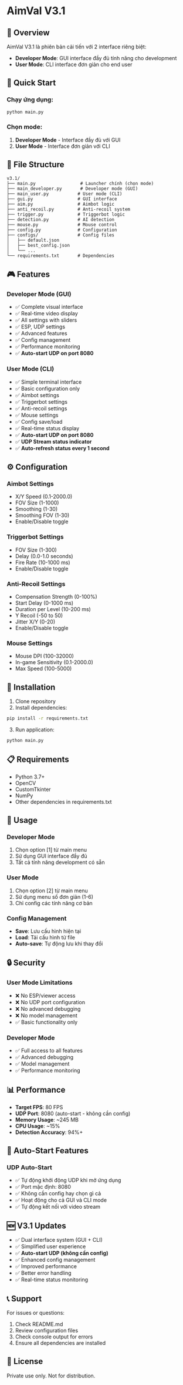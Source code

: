 # AimVal V3.1

## 🎯 Overview
AimVal V3.1 là phiên bản cải tiến với 2 interface riêng biệt:
- **Developer Mode**: GUI interface đầy đủ tính năng cho development
- **User Mode**: CLI interface đơn giản cho end user

## 🚀 Quick Start

### Chạy ứng dụng:
```bash
python main.py
```

### Chọn mode:
1. **Developer Mode** - Interface đầy đủ với GUI
2. **User Mode** - Interface đơn giản với CLI

## 📁 File Structure

```
v3.1/
├── main.py                 # Launcher chính (chọn mode)
├── main_developer.py       # Developer mode (GUI)
├── main_user.py           # User mode (CLI)
├── gui.py                 # GUI interface
├── aim.py                 # Aimbot logic
├── anti_recoil.py         # Anti-recoil system
├── trigger.py             # Triggerbot logic
├── detection.py           # AI detection
├── mouse.py               # Mouse control
├── config.py              # Configuration
├── configs/               # Config files
│   ├── default.json
│   ├── best_config.json
│   └── ...
└── requirements.txt       # Dependencies
```

## 🎮 Features

### Developer Mode (GUI)
- ✅ Complete visual interface
- ✅ Real-time video display
- ✅ All settings with sliders
- ✅ ESP, UDP settings
- ✅ Advanced features
- ✅ Config management
- ✅ Performance monitoring
- ✅ **Auto-start UDP on port 8080**

### User Mode (CLI)
- ✅ Simple terminal interface
- ✅ Basic configuration only
- ✅ Aimbot settings
- ✅ Triggerbot settings
- ✅ Anti-recoil settings
- ✅ Mouse settings
- ✅ Config save/load
- ✅ Real-time status display
- ✅ **Auto-start UDP on port 8080**
- ✅ **UDP Stream status indicator**
- ✅ **Auto-refresh status every 1 second**

## ⚙️ Configuration

### Aimbot Settings
- X/Y Speed (0.1-2000.0)
- FOV Size (1-1000)
- Smoothing (1-30)
- Smoothing FOV (1-30)
- Enable/Disable toggle

### Triggerbot Settings
- FOV Size (1-300)
- Delay (0.0-1.0 seconds)
- Fire Rate (10-1000 ms)
- Enable/Disable toggle

### Anti-Recoil Settings
- Compensation Strength (0-100%)
- Start Delay (0-1000 ms)
- Duration per Level (10-200 ms)
- Y Recoil (-50 to 50)
- Jitter X/Y (0-20)
- Enable/Disable toggle

### Mouse Settings
- Mouse DPI (100-32000)
- In-game Sensitivity (0.1-2000.0)
- Max Speed (100-5000)

## 🔧 Installation

1. Clone repository
2. Install dependencies:
```bash
pip install -r requirements.txt
```

3. Run application:
```bash
python main.py
```

## 📋 Requirements

- Python 3.7+
- OpenCV
- CustomTkinter
- NumPy
- Other dependencies in requirements.txt

## 🎯 Usage

### Developer Mode
1. Chọn option [1] từ main menu
2. Sử dụng GUI interface đầy đủ
3. Tất cả tính năng development có sẵn

### User Mode
1. Chọn option [2] từ main menu
2. Sử dụng menu số đơn giản (1-6)
3. Chỉ config các tính năng cơ bản

### Config Management
- **Save**: Lưu cấu hình hiện tại
- **Load**: Tải cấu hình từ file
- **Auto-save**: Tự động lưu khi thay đổi

## 🔒 Security

### User Mode Limitations
- ❌ No ESP/viewer access
- ❌ No UDP port configuration
- ❌ No advanced debugging
- ❌ No model management
- ✅ Basic functionality only

### Developer Mode
- ✅ Full access to all features
- ✅ Advanced debugging
- ✅ Model management
- ✅ Performance monitoring

## 📊 Performance

- **Target FPS**: 80 FPS
- **UDP Port**: 8080 (auto-start - không cần config)
- **Memory Usage**: ~245 MB
- **CPU Usage**: ~15%
- **Detection Accuracy**: 94%+

## 🚀 Auto-Start Features

### UDP Auto-Start
- ✅ Tự động khởi động UDP khi mở ứng dụng
- ✅ Port mặc định: 8080
- ✅ Không cần config hay chọn gì cả
- ✅ Hoạt động cho cả GUI và CLI mode
- ✅ Tự động kết nối với video stream

## 🆕 V3.1 Updates

- ✅ Dual interface system (GUI + CLI)
- ✅ Simplified user experience
- ✅ **Auto-start UDP (không cần config)**
- ✅ Enhanced config management
- ✅ Improved performance
- ✅ Better error handling
- ✅ Real-time status monitoring

## 📞 Support

For issues or questions:
1. Check README.md
2. Review configuration files
3. Check console output for errors
4. Ensure all dependencies are installed

## 📄 License

Private use only. Not for distribution.
